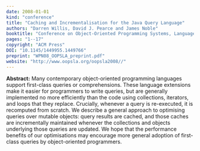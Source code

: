 ```yaml
---
date: 2008-01-01
kind: "conference"
title: "Caching and Incrementalisation for the Java Query Language"
authors: "Darren Willis, David J. Pearce and James Noble"
booktitle: "Conference on Object-Oriented Programming Systems, Languages & Applications (OOPSLA)"
pages: "1--17"
copyright: "ACM Press"
DOI: "10.1145/1449955.1449766"
preprint: "WPN08_OOPSLA_preprint.pdf"
website: "http://www.oopsla.org/oopsla2008//"
---
```


**Abstract:** Many contemporary object-oriented programming languages support first-class queries or comprehensions. These language extensions make it easier for programmers to write queries, but are generally implemented no more efficiently than the code using collections, iterators, and loops that they replace. Crucially, whenever a query is re-executed, it is recomputed from scratch. We describe a general approach to optimising queries over mutable objects: query results are cached, and those caches are incrementally maintained whenever the collections and objects underlying those queries are updated. We hope that the performance benefits of our optimisations may encourage more general adoption of first-class queries by object-oriented programmers.

